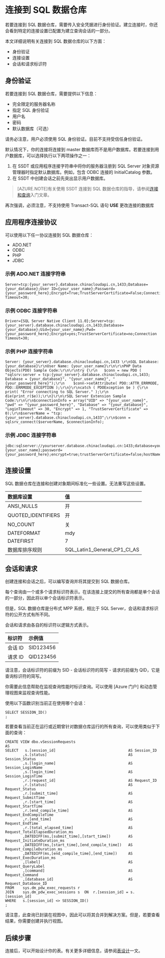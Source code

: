 <properties
   pageTitle="连接到 SQL 数据仓库 | Windows Azure"
   description="有关在开发解决方案时连接到 Azure SQL 数据仓库的技巧。"
   services="sql-data-warehouse"
   documentationCenter="NA"
   authors="jrowlandjones"
   manager="barbkess"
   editor=""/>

<tags
   ms.service="sql-data-warehouse"
   ms.date="10/21/2015"
   wacn.date="01/20/2016"/>

# 连接到 SQL 数据仓库 
若要连接到 SQL 数据仓库，需要传入安全凭据进行身份验证。建立连接时，你还会看到特定的连接设置已配置为建立查询会话的一部分。

本文详细说明有关连接到 SQL 数据仓库的以下方面：

- 身份验证
- 连接设置
- 会话和请求标识符


## 身份验证
若要连接到 SQL 数据仓库，需要提供以下信息：

- 完全限定的服务器名称 
- 指定 SQL 身份验证
- 用户名 
- 密码
- 默认数据库（可选）

请务必注意，用户必须使用 SQL 身份验证。目前不支持受信任身份验证。

默认情况下，你的连接将连接到 master 数据库而不是用户数据库。若要连接到用户数据库，可以选择执行以下两项操作之一：

1. 在 SSDT 或应用程序连接字符串中将你的服务器注册到 SQL Server 对象资源管理器时指定默认数据库。例如，包含 ODBC 连接的 InitialCatalog 参数。
2. 在 SSDT 中创建会话之前先突出显示用户数据库。

> [AZURE.NOTE]有关使用 SSDT 连接到 SQL 数据仓库的指导，请参阅[连接和查询][]入门文章。

再次强调，必须注意，不支持使用 Transact-SQL 语句 **USE<your DB>** 更改连接的数据库

## 应用程序连接协议
可以使用以下任一协议连接到 SQL 数据仓库：

- ADO.NET
- ODBC
- PHP
- JDBC

### 示例 ADO.NET 连接字符串

```
Server=tcp:{your_server}.database.chinacloudapi.cn,1433;Database={your_database};User ID={your_user_name};Password={your_password_here};Encrypt=True;TrustServerCertificate=False;Connection Timeout=30;
```

### 示例 ODBC 连接字符串

```
Driver={SQL Server Native Client 11.0};Server=tcp:{your_server}.database.chinacloudapi.cn,1433;Database={your_database};Uid={your_user_name};Pwd={your_password_here};Encrypt=yes;TrustServerCertificate=no;Connection Timeout=30;
```

### 示例 PHP 连接字符串

```
Server: {your_server}.database.chinacloudapi.cn,1433 \r\nSQL Database: {your_database}\r\nUser Name: {your_user_name}\r\n\r\nPHP Data Objects(PDO) Sample Code:\r\n\r\ntry {\r\n   $conn = new PDO ( "sqlsrv:server = tcp:{your_server}.database.chinacloudapi.cn,1433; Database = {your_database}", "{your_user_name}", "{your_password_here}");\r\n    $conn->setAttribute( PDO::ATTR_ERRMODE, PDO::ERRMODE_EXCEPTION );\r\n}\r\ncatch ( PDOException $e ) {\r\n   print( "Error connecting to SQL Server." );\r\n   die(print_r($e));\r\n}\r\n\rSQL Server Extension Sample Code:\r\n\r\n$connectionInfo = array("UID" => "{your_user_name}", "pwd" => "{your_password_here}", "Database" => "{your_database}", "LoginTimeout" => 30, "Encrypt" => 1, "TrustServerCertificate" => 0);\r\n$serverName = "tcp:{your_server}.database.chinacloudapi.cn,1433";\r\n$conn = sqlsrv_connect($serverName, $connectionInfo);
```

### 示例 JDBC 连接字符串

```
jdbc:sqlserver://yourserver.database.chinacloudapi.cn:1433;database=yourdatabase;user={your_user_name};password={your_password_here};encrypt=true;trustServerCertificate=false;hostNameInCertificate=*.database.chinacloudapi.cn;loginTimeout=30;
```

## 连接设置
SQL 数据仓库在连接和创建对象期间标准化一些设置。无法重写这些设置。

| 数据库设置 | 值 |
| :----------------- | :--------------------------- |
| ANSI\_NULLS | 开 |
| QUOTED\_IDENTIFIERS | 开 |
| NO\_COUNT | 关 |
| DATEFORMAT | mdy |
| DATEFIRST | 7 |
| 数据库排序规则 | SQL\_Latin1\_General\_CP1\_CI\_AS |

## 会话和请求
创建连接和会话之后，可以编写查询并将其提交到 SQL 数据仓库。

每个查询由一个或多个请求标识符表示。在该连接上提交的所有查询都是单个会话的一部分，因此将以单个会话标识符表示。

但是，SQL 数据仓库是分布式 MPP 系统，相比于 SQL Server，会话和请求标识符的公开方式有所不同。

会话和请求由各自的标识符以逻辑方式表示。
	
| 标识符 | 示例值 |
| :--------- | :------------ |
| 会话 ID | SID123456 |
| 请求 ID | QID123456 |

请注意，会话标识符的前缀为 SID - 会话标识符的简写 - 请求的前缀为 QID，它是查询标识符的简写。

你需要此信息帮助在监视查询性能时标识查询。可以使用 [Azure 门户] 和动态管理视图来监视查询性能。

使用以下函数识别当前正在使用哪个会话：

```
SELECT SESSION_ID()
;
```

若要查看当前正在运行或近期曾针对数据仓库运行的所有查询，可以使用类似于下面的查询：

```
CREATE VIEW dbo.vSessionRequests
AS
SELECT 	 s.[session_id]									AS Session_ID
		,s.[status]										AS Session_Status
		,s.[login_name]									AS Session_LoginName
		,s.[login_time]									AS Session_LoginTime
        ,r.[request_id]									AS Request_ID
		,r.[status]										AS Request_Status
		,r.[submit_time]								AS Request_SubmitTime
		,r.[start_time]									AS Request_StartTime
		,r.[end_compile_time]							AS Request_EndCompileTime
		,r.[end_time]									AS Request_EndTime
		,r.[total_elapsed_time]							AS Request_TotalElapsedDuration_ms
        ,DATEDIFF(ms,[submit_time],[start_time])		AS Request_InitiateDuration_ms
        ,DATEDIFF(ms,[start_time],[end_compile_time])	AS Request_CompileDuration_ms
        ,DATEDIFF(ms,[end_compile_time],[end_time])		AS Request_ExecDuration_ms
		,[label]										AS Request_QueryLabel
		,[command]										AS Request_Command
		,[database_id]									AS Request_Database_ID
FROM    sys.dm_pdw_exec_requests r
JOIN    sys.dm_pdw_exec_sessions s	ON	r.[session_id] = s.[session_id]
WHERE   s.[session_id] <> SESSION_ID()
;
```

请注意，此查询已封装在视图中，因此可以将其合并到解决方案。但是，若要查看结果，你需要创建并执行视图。

## 后续步骤
连接后，可以开始设计你的表。有关更多详细信息，请参阅[表设计]一文。

<!--Image references-->

<!--Azure.com references-->
[连接和查询]: /documentation/articles/sql-data-warehouse-get-started-connect
[表设计]: /documentation/articles/sql-data-warehouse-develop-table-design

<!--MSDN references-->

<!--Other references-->

<!---HONumber=Mooncake_1207_2015-->
